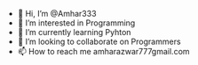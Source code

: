 - 👋 Hi, I’m @Amhar333
- 👀 I’m interested in Programming
- 🌱 I’m currently learning Pyhton
- 💞️ I’m looking to collaborate on Programmers
- 📫 How to reach me amharazwar777gmail.com

<!---
Amhar333/Amhar333 is a ✨ special ✨ repository because its `README.md` (this file) appears on your GitHub profile.
You can click the Preview link to take a look at your changes.
--->

